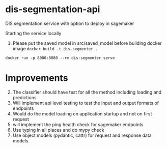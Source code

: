 # dis-segmentation-api
DIS segmentation service with option to deploy in sagemaker

Starting the service locally

1. Please put the saved model in src/saved_model before building docker image
`docker build -t dis-segmenter .`

`docker run -p 8080:8080 --rm dis-segmenter serve`


# Improvements
2. The classifier should have test for all the method including loading and predictions
3. Will implement api level testing to test the input and output formats of endpoints
4. Would do the model loading on application startup and not on first request
5. will implement the ping health check for sagemaker endpoints
6. Use typing in all places and do mypy check
7. Use object models (pydantic, cattr) for request and response data models.

